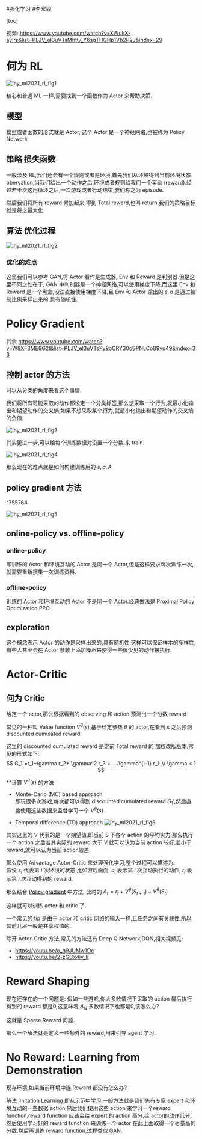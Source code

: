 #强化学习
#李宏毅 

[toc]

视频: <https://www.youtube.com/watch?v=XWukX-ayIrs&list=PLJV_el3uVTsMhtt7_Y6sgTHGHp1Vb2P2J&index=29>

# 何为 RL
![lhy_ml2021_rl_fig1](../../Attachments/lhy_ml2021_rl_fig1.png)

核心和普通 ML 一样,需要找到一个函数作为 Actor 来帮助决策.

## 模型
模型或者函数的形式就是 Actor, 这个 Actor 是一个神经网络,也被称为 Policy Network

## 策略 损失函数
一般涉及 RL,我们还会有一个规则或者是环境,首先我们从环境得到当前环境状态 obervation,当我们给出一个动作之后,环境或者规则给我们一个奖励 (reward).经过若干次这用循环之后,一次游戏或者行动结束,我们称之为 episode.

然后我们将所有 reward 累加起来,得到 Total reward,也叫 return,我们的策略目标就是将之最大化.

## 算法 优化过程
![lhy_ml2021_rl_fig2](../../Attachments/lhy_ml2021_rl_fig2.png)

### 优化的难点
这里我们可以参考 GAN,将 Actor 看作是生成器, Env 和 Reward 是判别器.但是这里不同之处在于, GAN 中判别器是一个神经网络,可以使用梯度下降,而这里 Env 和 Reward 是一个黑盒,没法直接使用梯度下降,且 Env 和 Actor 输出的 $s,a$ 是通过控制比例采样出来的,具有随机性.

# Policy Gradient

其余 <https://www.youtube.com/watch?v=W8XF3ME8G2I&list=PLJV_el3uVTsPy9oCRY30oBPNLCo89yu49&index=33>

## 控制 actor 的方法
可以从分类的角度来看这个事情.  

我们将所有可能采取的动作都设定一个分类标签,那么想采取一个行为,就最小化输出和期望动作的交叉熵,如果不想采取某个行为,就最小化输出和期望动作的交叉熵的负值.

![lhy_ml2021_rl_fig3](../../Attachments/lhy_ml2021_rl_fig3.png)

其实更进一步,可以给每个训练数据对设置一个分数,来 train.

![lhy_ml2021_rl_fig4](../../Attachments/lhy_ml2021_rl_fig4.png)

那么现在的难点就是如何构建训练用的 $s,a,A$

## policy gradient 方法

^755764

![lhy_ml2021_rl_fig5](../../Attachments/lhy_ml2021_rl_fig5.png)

## online-policy vs. offline-policy

### online-policy
即训练的 Actor 和环境互动的 Actor 是同一个 Actor,但是这样要求每次训练一次,就需要重新搜集一次训练资料.

### offline-policy
训练的 Actor 和环境互动的 Actor 不是同一个 Actor.经典做法是 Proximal Policy Optimization,PPO

## exploration
这个概念表示 Actor 的动作是采样出来的,具有随机性,这样可以保证样本的多样性,有些人甚至会在 Actor 参数上添加噪声来使得一些很少见的动作被执行.

# Actor-Critic
## 何为 Critic
给定一个 actor,那么根据看到的 observing 和 action 预测出一个分数 reward

常见的一种叫 Value function $V^{\theta}(s)$,基于给定参数 $\theta$ 的 actor,在看到 s 之后预测 discounted cumulated reward.

这里的 discounted cumulated reward 是之前 Total reward 的 加权改版版本,常见的形式如下:
$$
G_1'=r_1+\gamma r_2+ \gamma^2 r_3 +...+\gamma^{i-1} r_i  ,\\
\gamma < 1
$$

**计算 $V^{\theta}(s)$ 的方法  
- Monte-Carlo (MC) based approach  
    即玩很多次游戏,每次都可以得到 discounted cumulated reward $G_1'$,然后直接使用这些数据来监督学习一个 $V^{\theta}(s)$

- Temporal difference (TD) approach
	![lhy_ml2021_rl_fig6](../../Attachments/lhy_ml2021_rl_fig6.png)

其实这里的 V 代表的是一个期望值,即当前 S 下各个 action 的平均实力,那么执行一个 action 之后若其实际的 reward 大于 V,就可以认为当前 action 较好,若小于 reward,就可以认为当前 action较差.

那么使用 Advantage Actor-Critic 来处理强化学习,整个过程可以描述为.  
假设 $s_i$ 代表第 $i$ 次环境的状态,比如游戏画面, $a_i$ 表示第 $i$ 次互动执行的动作, $r_i$ 表示第 $i$ 次互动得到的 reward.    

那么结合 [Policy gradient](#^755764) 中方法, 此时的 $A_t=r_t+V^{\theta}(S_{t+1})-V^{\theta}(S_t)$

这样就可以训练 actor 和 critic 了.

一个常见的 tip 是由于 actor 和 critic 网络的输入一样,且任务之间有关联性,所以其前几层一般是共享权值的.

除开 Actor-Critic 方法,常见的方法还有 Deep Q Network,DQN,相关视频见:
- <https://youtu.be/o_g9JUMw1Oc>
- <https://youtu.be/2-zGCx4iv_k>

# Reward Shaping
现在还存在的一个问题是:  假如一些游戏,你大多数情况下采取的 action 最后执行得到的 reward 都是0,这意味着 $A_N$ 多数情况下也都是0,该怎么办?

这就是 Sparse Reward 问题.

那么一个解法就是定义一些额外的 reward,用来引导 agent 学习.

# No Reward: Learning from Demonstration  
现存环境,如果当前环境中连 Reward 都没有怎么办?

解法 Imitation Learning
即从示范中学习,一般方法就是我们先有专家 expert 和环境互动的一些数据 action,然后我们使用这些 action 来学习一个reward function,reward function 应该会给 expert 的 action 高分,给 actor的动作低分.然后使用学习好的 reward function 来训练一个 actor 在此上面取得一个尽量高的分数.然后再训练 reward function,过程类似 GAN.

